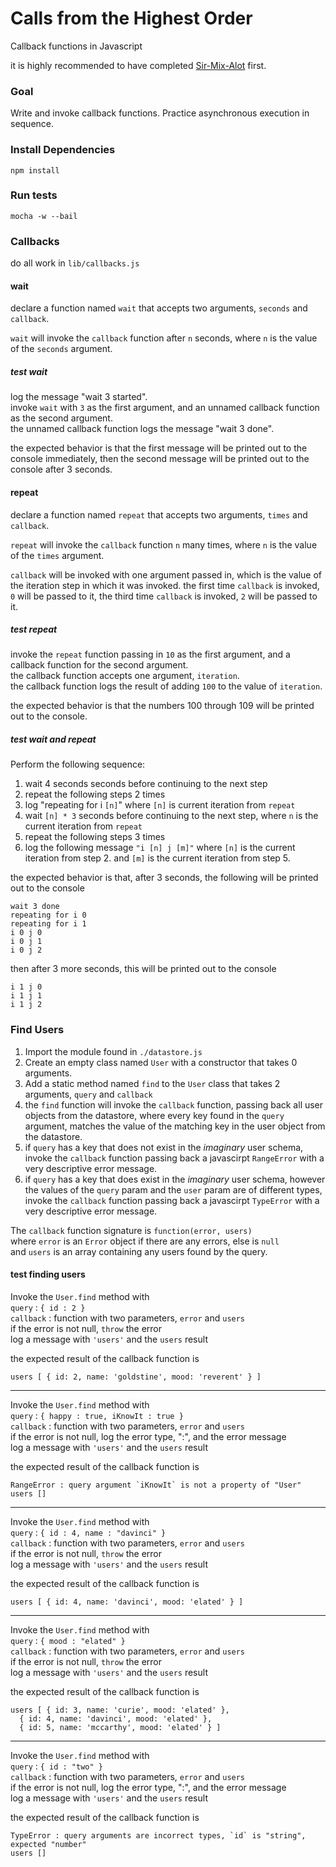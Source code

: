 # Calls from the Highest Order

Callback functions in Javascript

it is highly recommended to have completed [Sir-Mix-Alot](https://github.com/devleague/Sir-Mix-Alot) first.

### Goal

Write and invoke callback functions. Practice asynchronous execution in sequence.

### Install Dependencies

```
npm install
```

### Run tests

```
mocha -w --bail
```

### Callbacks

do all work in `lib/callbacks.js`

#### wait

declare a function named `wait` that accepts two arguments, `seconds` and `callback`.

`wait` will invoke the `callback` function after `n` seconds, where `n` is the value of the `seconds` argument.

##### test wait

log the message "wait 3 started".  
invoke `wait` with `3` as the first argument, and an unnamed callback function as the second argument.  
the unnamed callback function logs the message "wait 3 done".

the expected behavior is that the first message will be printed out to the console immediately, then the second message will be printed out to the console after 3 seconds.

#### repeat

declare a function named `repeat` that accepts two arguments, `times` and `callback`.

`repeat` will invoke the `callback` function `n` many times, where `n` is the value of the `times` argument.

`callback` will be invoked with one argument passed in, which is the value of the iteration step in which it was invoked. the first time `callback` is invoked, `0` will be passed to it, the third time `callback` is invoked, `2` will be passed to it.

##### test repeat

invoke the `repeat` function passing in `10` as the first argument, and a callback function for the second argument.  
the callback function accepts one argument, `iteration`.  
the callback function logs the result of adding `100` to the value of `iteration`.  

the expected behavior is that the numbers 100 through 109 will be printed out to the console.

##### test wait and repeat

Perform the following sequence:

1. wait 4 seconds seconds before continuing to the next step
1. repeat the following steps 2 times
1. log "repeating for i `[n]`" where `[n]` is current iteration from `repeat`
1. wait `[n] * 3` seconds before continuing to the next step, where `n` is the current iteration from `repeat`
1. repeat the following steps 3 times
1. log the following message `"i [n] j [m]"` where `[n]` is the current iteration from step 2. and `[m]` is the current iteration from step 5.

the expected behavior is that, after 3 seconds, the following will be printed out to the console

```
wait 3 done
repeating for i 0
repeating for i 1
i 0 j 0
i 0 j 1
i 0 j 2
```

then after 3 more seconds, this will be printed out to the console

```
i 1 j 0
i 1 j 1
i 1 j 2
```

### Find Users

1. Import the module found in `./datastore.js`
1. Create an empty class named `User` with a constructor that takes 0 arguments.
1. Add a static method named `find` to the `User` class that takes 2 arguments, `query` and `callback`
1. the `find` function will invoke the `callback` function, passing back all user objects from the datastore, where every key found in the `query` argument, matches the value of the matching key in the user object from the datastore.
1. if `query` has a key that does not exist in the _imaginary_ user schema, invoke the `callback` function passing back a javascirpt `RangeError` with a very descriptive error message.
1. if `query` has a key that does exist in the _imaginary_ user schema, however the values of the `query` param and the `user` param are of different types, invoke the `callback` function passing back a javascirpt `TypeError` with a very descriptive error message.

The `callback` function signature is `function(error, users)`  
where `error` is an `Error` object if there are any errors, else is `null`  
and `users` is an array containing any users found by the query.

#### test finding users

Invoke the `User.find` method with  
`query` : `{ id : 2 }`  
`callback` : function with two parameters, `error` and `users`  
if the error is not null, `throw` the error  
log a message with `'users'` and the `users` result

the expected result of the callback function is

```
users [ { id: 2, name: 'goldstine', mood: 'reverent' } ]
```

---

Invoke the `User.find` method with  
`query` : `{ happy : true, iKnowIt : true }`  
`callback` : function with two parameters, `error` and `users`  
if the error is not null, log the error type, ":", and the error message  
log a message with `'users'` and the `users` result

the expected result of the callback function is

```
RangeError : query argument `iKnowIt` is not a property of "User"
users []
```

---

Invoke the `User.find` method with  
`query` : `{ id : 4, name : "davinci" }`  
`callback` : function with two parameters, `error` and `users`  
if the error is not null, `throw` the error  
log a message with `'users'` and the `users` result

the expected result of the callback function is

```
users [ { id: 4, name: 'davinci', mood: 'elated' } ]
```

---

Invoke the `User.find` method with  
`query` : `{ mood : "elated" }`  
`callback` : function with two parameters, `error` and `users`  
if the error is not null, `throw` the error  
log a message with `'users'` and the `users` result

the expected result of the callback function is

```
users [ { id: 3, name: 'curie', mood: 'elated' },
  { id: 4, name: 'davinci', mood: 'elated' },
  { id: 5, name: 'mccarthy', mood: 'elated' } ]
```

---

Invoke the `User.find` method with  
`query` : `{ id : "two" }`  
`callback` : function with two parameters, `error` and `users`  
if the error is not null, log the error type, ":", and the error message  
log a message with `'users'` and the `users` result

the expected result of the callback function is

```
TypeError : query arguments are incorrect types, `id` is "string", expected "number"
users []
```
